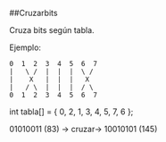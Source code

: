 ##Cruzarbits

Cruza bits según tabla.

Ejemplo:

```
0  1  2  3  4  5  6  7
|   \ /  |  |  |  \ /
|    X   |  |  |   X
|   / \  |  |  |  / \
0  1  2  3  4  5  6  7
```

int tabla[] = { 0, 2, 1, 3, 4, 5, 7, 6 };

01010011 (83)  -> cruzar-> 10010101 (145)





